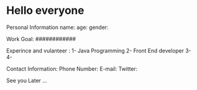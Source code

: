 # Hello everyone



Personal Information
name:
age:
gender:

Work Goal:
############

Experince and vulanteer :
1- Java Programming
2- Front End developer
3- 
4-

Contact Information:
Phone Number:
E-mail:
Twitter:

See you Later ...
